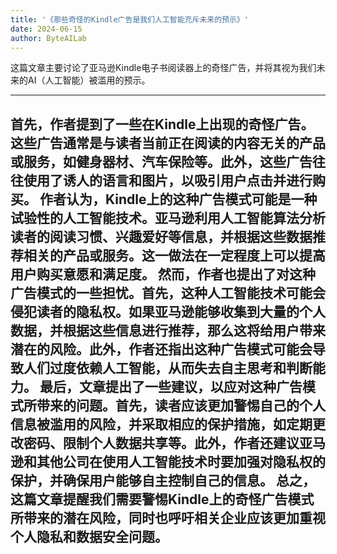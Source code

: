 ```yaml
---
title: '《那些奇怪的Kindle广告是我们人工智能充斥未来的预示》'
date: 2024-06-15
author: ByteAILab
---
```


这篇文章主要讨论了亚马逊Kindle电子书阅读器上的奇怪广告，并将其视为我们未来的AI（人工智能）被滥用的预示。


---
首先，作者提到了一些在Kindle上出现的奇怪广告。这些广告通常是与读者当前正在阅读的内容无关的产品或服务，如健身器材、汽车保险等。此外，这些广告往往使用了诱人的语言和图片，以吸引用户点击并进行购买。
作者认为，Kindle上的这种广告模式可能是一种试验性的人工智能技术。亚马逊利用人工智能算法分析读者的阅读习惯、兴趣爱好等信息，并根据这些数据推荐相关的产品或服务。这一做法在一定程度上可以提高用户购买意愿和满足度。
然而，作者也提出了对这种广告模式的一些担忧。首先，这种人工智能技术可能会侵犯读者的隐私权。如果亚马逊能够收集到大量的个人数据，并根据这些信息进行推荐，那么这将给用户带来潜在的风险。此外，作者还指出这种广告模式可能会导致人们过度依赖人工智能，从而失去自主思考和判断能力。
最后，文章提出了一些建议，以应对这种广告模式所带来的问题。首先，读者应该更加警惕自己的个人信息被滥用的风险，并采取相应的保护措施，如定期更改密码、限制个人数据共享等。此外，作者还建议亚马逊和其他公司在使用人工智能技术时要加强对隐私权的保护，并确保用户能够自主控制自己的信息。
总之，这篇文章提醒我们需要警惕Kindle上的奇怪广告模式所带来的潜在风险，同时也呼吁相关企业应该更加重视个人隐私和数据安全问题。
---


